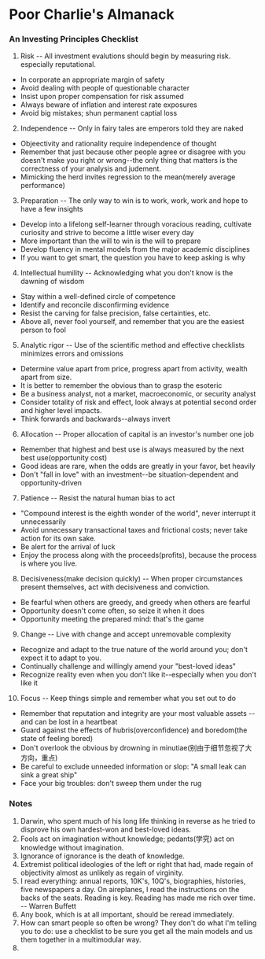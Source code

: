 # Poor Charlie's Almanack

### An Investing Principles Checklist

1. Risk -- All investment evalutions should begin by measuring risk. especially reputational.
  - In corporate an appropriate margin of safety
  - Avoid dealing with people of questionable character
  - Insist upon proper compensation for risk assumed
  - Always beware of inflation and interest rate exposures
  - Avoid big mistakes; shun permanent captial loss

2. Independence -- Only in fairy tales are emperors told they are naked
  - Objeectivity and rationality require independence of thought
  - Remember that just because other people agree or disagree with you doesn't make you right or wrong--the only thing that matters is the correctness of your analysis and judement.
  - Mimicking the herd invites regression to the mean(merely average performance)

3. Preparation -- The only way to win is to work, work, work and hope to have a few insights
  - Develop into a lifelong self-learner through voracious reading, cultivate curiosity and strive to become a little wiser every day
  - More important than the will to win is the will to prepare
  - Develop fluency in mental models from the major academic disciplines
  - If you want to get smart, the question you have to keep asking is why

4. Intellectual humility -- Acknowledging what you don't know is the dawning of wisdom 
  - Stay within a well-defined circle of competence
  - Identify and reconcile disconfirming evidence
  - Resist the carving for false precision, false certainties, etc.
  - Above all, never fool yourself, and remember that you are the easiest person to fool
 
5. Analytic rigor -- Use of the scientific method and effective checklists minimizes errors and omissions
  - Determine value apart from price, progress apart from activity, wealth apart from size.
  - It is better to remember the obvious than to grasp the esoteric
  - Be a business analyst, not a market, macroeconomic, or security analyst
  - Consider totality of risk and effect, look always at potential second order and higher level impacts.
  - Think forwards and backwards--always invert

6. Allocation -- Proper allocation of capital is an investor's number one job
  - Remember that highest and best use is always measured by the next best use(opportunity cost)
  - Good ideas are rare, when the odds are greatly in your favor, bet heavily
  - Don't "fall in love" with an investment--be situation-dependent and opportunity-driven

7. Patience -- Resist the natural human bias to act
  - "Compound interest is the eighth wonder of the world", never interrupt it unnecessarily
  - Avoid unnecessary transactional taxes and frictional costs; never take action for its own sake.
  - Be alert for the arrival of luck
  - Enjoy the process along with the proceeds(profits), because the process is where you live. 

8. Decisiveness(make decision quickly) -- When proper circumstances present themselves, act with decisiveness and conviction.
  - Be fearful when others are greedy, and greedy when others are fearful
  - Opportunity doesn't come often, so seize it when it does
  - Opportunity meeting the prepared mind: that's the game

9. Change -- Live with change and accept unremovable complexity
  - Recognize and adapt to the true nature of the world around you; don't expect it to adapt to you. 
  - Continually challenge and willingly amend your "best-loved ideas"
  - Recognize reality even when you don't like it--especially when you don't like it
 
10. Focus -- Keep things simple and remember what you set out to do
  - Remember that reputation and integrity are your most valuable assets -- and can be lost in a heartbeat
  - Guard against the effects of hubris(overconfidence) and boredom(the state of feeling bored)
  - Don't overlook the obvious by drowning in minutiae(别由于细节忽视了大方向，重点)
  - Be careful to exclude unneeded information or slop: "A small leak can sink a great ship"
  - Face your big troubles: don't sweep them under the rug



### Notes

1. Darwin, who spent much of his long life thinking in reverse as he tried to disprove his own hardest-won and best-loved ideas. 
2. Fools act on imagination without knowledge; pedants(学究) act on knowledge without imagination. 
3. Ignorance of ignorance is the death of knowledge. 
4. Extremist political ideologies of the left or right that had, made regain of objectivity almost as unlikely as regain of virginity. 
5. I read everything: annual reports, 10K's, 10Q's, biographies, histories, five newspapers a day. On aireplanes, I read the instructions on the backs of the seats. Reading is key. Reading has made me rich over time. -- Warren Buffett 
6. Any book, which is at all important, should be reread immediately. 
7. How can smart people so often be wrong? They don't do what I'm telling you to do: use a checklist to be sure you get all the main models and us them together in a multimodular way. 
8. 
